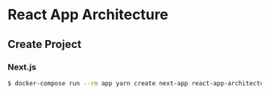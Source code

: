 # React App Architecture
## Create Project
### Next.js
```sh
$ docker-compose run --rm app yarn create next-app react-app-architecture --ts\ && mv react-app-architecture/* . && mv react-app-architecture/.* . && rm -r react-app-architecture
```